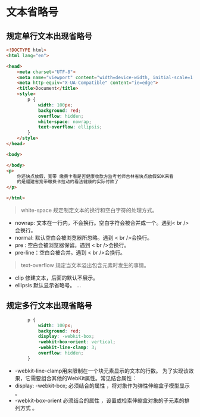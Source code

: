 # 文本省略号

## 规定单行文本出现省略号

``` html
<!DOCTYPE html>
<html lang="en">

<head>
    <meta charset="UTF-8">
    <meta name="viewport" content="width=device-width, initial-scale=1.0">
    <meta http-equiv="X-UA-Compatible" content="ie=edge">
    <title>Document</title>
    <style>
        p {
            width: 100px;
            background: red;
            overflow: hidden;
            white-space: nowrap;
            text-overflow: ellipsis;
        }
    </style>
</head>

<body>

</body>
<p>
    你还快点放假，宽带 缴费卡看是否健康收款方监考老师吉林省快点放假SDK来看
    的是福建省宽带缴费卡拉动的看法健康的实际付款了
</p>

</html>
```

> white-space 规定制定文本的换行和空白字符的处理方式。

* nowrap: 文本在一行内，不会换行。空白字符会被合并成一个。遇到< br />会换行。
* normal: 默认空白会被浏览器所忽略。遇到 < br />会换行。
* pre : 空白会被浏览器保留。遇到 < br />会换行。
* pre-line：空白会被合并。遇到 < br />会换行。

> text-overflow 规定当文本溢出包含元素时发生的事情。

* clip 修建文本，后面的默认不展示。
* ellipsis 默认显示省略号。 ...

## 规定多行文本出现省略号

``` css
        p {
            width: 100px;
            background: red;
            display: -webkit-box;
            -webkit-box-orient: vertical;
            -webkit-line-clamp: 3;
            overflow: hidden;
        }
```

* -webkit-line-clamp用来限制在一个块元素显示的文本的行数。 为了实现该效果，它需要组合其他的WebKit属性。常见结合属性：
* display: -webkit-box; 必须结合的属性 ，将对象作为弹性伸缩盒子模型显示 。
* -webkit-box-orient 必须结合的属性 ，设置或检索伸缩盒对象的子元素的排列方式 。
